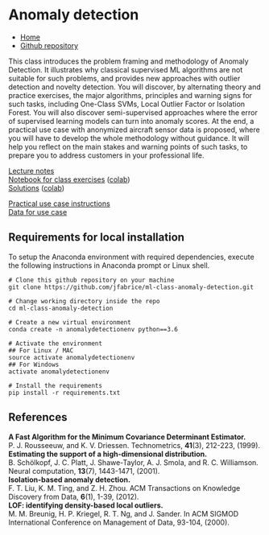 # Anomaly detection

* [Home](https://supaerodatascience.github.io/machine-learning/)
* [Github repository](https://github.com/SupaeroDataScience/machine-learning/)

This class introduces the problem framing and methodology of Anomaly Detection. It illustrates why classical supervised ML algorithms are not suitable for such problems, and provides new approaches with outlier detection and novelty detection. You will discover, by alternating theory and practice exercises, the major algorithms, principles and warning signs for such tasks, including One-Class SVMs, Local Outlier Factor or Isolation Forest. You will also discover semi-supervised approaches where the error of supervised learning models can turn into anomaly scores.
At the end, a practical use case with anonymized aircraft sensor data is proposed, where you will have to develop the whole methodology without guidance. It will help you reflect on the main stakes and warning points of such tasks, to prepare you to address customers in your professional life.

[Lecture notes](https://github.com/SupaeroDataScience/machine-learning/blob/main/13%20-%20Anomaly%20Detection/anomaly_detection_class.pdf)  
[Notebook for class exercises](https://github.com/SupaeroDataScience/machine-learning/blob/main/13%20-%20Anomaly%20Detection/anomaly_detection_class-empty.ipynb) ([colab](https://colab.research.google.com/github/SupaeroDataScience/machine-learning/blob/main/13%20-%20Anomaly%20Detection/anomaly_detection_class-empty.ipynb))  
[Solutions](https://github.com/SupaeroDataScience/machine-learning/blob/main/13%20-%20Anomaly%20Detection/anomaly_detection_class.ipynb) ([colab](https://colab.research.google.com/github/SupaeroDataScience/machine-learning/blob/main/13%20-%20Anomaly%20Detection/anomaly_detection_class.ipynb))

[Practical use case instructions](https://github.com/SupaeroDataScience/machine-learning/blob/main/13%20-%20Anomaly%20Detection/anomaly_detection_exercise.pdf)  
[Data for use case](https://github.com/SupaeroDataScience/machine-learning/blob/main/13%20-%20Anomaly%20Detection/data/dataset.csv)

## Requirements for local installation

To setup the Anaconda environment with required dependencies, execute the following instructions in Anaconda prompt or Linux shell.

```shell
# Clone this github repository on your machine
git clone https://github.com/jfabrice/ml-class-anomaly-detection.git

# Change working directory inside the repo
cd ml-class-anomaly-detection

# Create a new virtual environment
conda create -n anomalydetectionenv python==3.6

# Activate the environment
## For Linux / MAC
source activate anomalydetectionenv
## For Windows
activate anomalydetectionenv

# Install the requirements
pip install -r requirements.txt
```

## References

**A Fast Algorithm for the Minimum Covariance Determinant Estimator.**  
P. J. Rousseeuw, and K. V. Driessen. Technometrics, **41**(3), 212-223, (1999).  
**Estimating the support of a high-dimensional distribution.**  
B. Schölkopf, J. C. Platt, J. Shawe-Taylor, A. J. Smola, and R. C. Williamson. Neural computation, **13**(7), 1443-1471, (2001).  
**Isolation-based anomaly detection.**  
F. T. Liu, K. M. Ting, and Z. H. Zhou. ACM Transactions on Knowledge Discovery from Data, **6**(1), 1-39, (2012).  
**LOF: identifying density-based local outliers.**  
M. M. Breunig, H. P. Kriegel, R. T. Ng, and J. Sander. In ACM SIGMOD International Conference on Management of Data, 93-104, (2000).  

